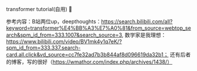 transformer tutorial(自用)  👋

参考内容：B站两位up，deepthoughts：https://search.bilibili.com/all?keyword=transformer%E4%BB%A3%E7%A0%81&from_source=webtop_search&spm_id_from=333.1007&search_source=3,
数学家是我理想：https://www.bilibili.com/video/BV1mk4y1q7eK/?spm_id_from=333.337.search-card.all.click&vd_source=cc7fe32ad7b3b844af8d096619da32b1；
还有后者的博客，写的很好（https://wmathor.com/index.php/archives/1438/）

<!--
**P-Liseon/P-Liseon** is a ✨ _special_ ✨ repository because its `README.md` (this file) appears on your GitHub profile.

- 🌱 I’m currently learning transformer
-->
